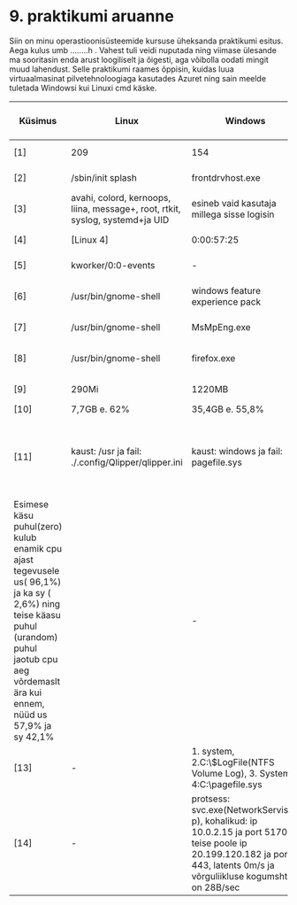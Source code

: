 # 9. praktikumi aruanne 

Siin on minu operastioonisüsteemide kursuse üheksanda praktikumi esitus. Aega kulus umb ........h . Vahest tuli veidi nuputada ning viimase ülesande ma sooritasin enda arust loogiliselt ja õigesti, aga võibolla oodati mingit muud lahendust.
Selle praktikumi raames õppisin, kuidas luua virtuaalmasinat pilvetehnoloogiaga kasutades Azuret ning sain meelde tuletada Windowsi kui Linuxi cmd käske.  <br />

| Küsimus                    | Linux        | Windows      | Linuxis kasutatud käsklus | Windowsis kasutatud tööriist |
|-----------------------------|--------------|--------------|---------------------------|-----------------------------|
| [1]                         | 209 | 154  | ps -A \| wc -l | tegumihaldur (task manager) -> jõudlus -> protsessid |
| [2]                         | /sbin/init splash    | frontdrvhost.exe | ps -aux --sort -pid \|tail -1      | process explorer -> time |
| [3]                         | avahi, colord, kernoops, liina, message+, root, rtkit, syslog, systemd+ja UID | esineb vaid kasutaja millega sisse logisin | ps -ef \|cut -d'' -f1\|sort \| uniq       | teumihaldur -> users |
| [4]                         | [Linux 4]    | 0:00:57:25  | uprime -p       | tegumihaldur -> jõudlus -> CPU -> tööaeg |
| [5]                         | kworker/0:0-events   | - | ps -ef --sort -start \| head -4       | windowsil puudub selline "tegevus" |
| [6]                         | /usr/bin/gnome-shell  | windows feature experience pack | htop -> f6 sort by -> percent_cpu       | [tegumihaldur -> rakenduste ajalugu -> protsessoriaeg |
| [7]                         | /usr/bin/gnome-shell  |  MsMpEng.exe  | htop -> f6 sort by -> VIRT    | resource monitor -> commit(CPU1 suurim)|
| [8]                         | /usr/bin/gnome-shell    | firefox.exe  | HTOP -> F6 SORT BY -> PERCENT_MEM | resource monitor -> working set |
| [9]                         | 290Mi  | 1220MB  | free -h | resource monitor -> physical memory(available) |
| [10]                        | 7,7GB e. 62% | 35,4GB e. 55,8% | df -h/ | WinDirStat -> c: -> atribuudid |
| [11]                        | kaust: /usr ja fail: ./.config/Qlipper/qlipper.ini | kaust: windows ja fail: pagefile.sys| fail:find -type f exec du -Sh {} + \| sort -rh  \| head -n 1,kaust:sudo du -ah /* \| sort -rh\| head -n1 | WinDirStat -> c: -> suurus, kaust on ka seal samas |
| Esimese käsu puhul(zero) kulub enamik cpu ajast tegevusele us( 96,1%) ja ka sy ( 2,6%) ning teise käasu puhul (urandom) puhul jaotub cpu aeg võrdemaslt ära kui ennem, nüüd us 57,9% ja sy 42,1%                    |    | -| juhendis kirjas | - |
| [13]                        | - | 1. system, 2.C:\\$LogFile(NTFS Volume Log), 3. System, 4:C:\pagefile.sys | - | resource monitor -> disk -> disk activity -> read(mõlemad)/write(mõlemad) |
| [14]                        | - | protsess: svc.exe(NetworkServise-p), kohalikud: ip 10.0.2.15 ja port 51704, teise poole ip  20.199.120.182 ja port 443, latents 0m/s ja võrguliikluse kogumsht on 28B/sec| - | resource monitor -> network |



